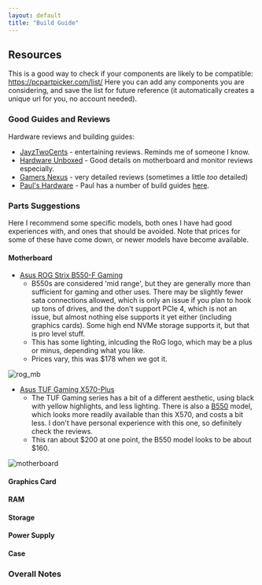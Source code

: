 ```yaml
---
layout: default
title: "Build Guide"
---
```


## Resources ##

This is a good way to check if your components are likely to be compatible:
https://pcpartpicker.com/list/
Here you can add any components you are considering, and save the list for 
future reference (it automatically creates a unique url for you, no account
needed).

### Good Guides and Reviews ###

Hardware reviews and building guides:

* [JayzTwoCents](https://www.youtube.com/c/Jayztwocents) - entertaining
   reviews. Reminds me of someone I know.
* [Hardware Unboxed](https://www.youtube.com/c/Hardwareunboxednow) - Good
   details on motherboard and monitor reviews especially.
* [Gamers Nexus](https://www.youtube.com/c/GamersNexus) - very detailed
   reviews (sometimes a little _too_ detailed)
* [Paul's Hardware](https://www.youtube.com/c/paulshardware) - Paul has
   a number of build guides
   [here](https://www.youtube.com/playlist?list=PLRnHcRQUxuoeQM4-llcMNXTakKZcAAyB6).


### Parts Suggestions ###

Here I recommend some specific models, both ones I have had good experiences
with, and ones that should be avoided. Note that prices for some of these have
come down, or newer models have become available.

#### Motherboard ####

* [Asus ROG Strix B550-F Gaming](https://smile.amazon.com/gp/product/B088W7RKVZ)
  - B550s are considered 'mid range', but they are generally more than
    sufficient for gaming and other uses.  There may be slightly fewer sata
    connections allowed, which is only an issue if you plan to hook up tons of
    drives, and the don't support PCIe 4, which is not an issue, but almost
    nothing else supports it yet either (including graphics cards). Some high
    end NVMe storage supports it, but that is pro level stuff.
  - This has some lighting, inlcuding the RoG logo, which may be a plus or
    minus, depending what you like.
  - Prices vary, this was $178 when we got it.

![rog_mb](https://m.media-amazon.com/images/I/91kiULWxQkL._AC_SL1500_.jpg)

* [Asus TUF Gaming X570-Plus](https://smile.amazon.com/gp/product/B07SXFK1TP)
  - The TUF Gaming series has a bit of a different aesthetic, using black with
    yellow highlights, and less lighting.  There is also a 
    [B550](https://smile.amazon.com/ASUS-TUF-B550-PLUS-Motherboard-Addressable/dp/B088W57M4J)
    model, which looks more readily available than this X570, and costs a bit
    less.  I don't have personal experience with this one, so definitely check
    the reviews.
  - This ran about $200 at one point, the B550 model looks to be about $160.

![motherboard](https://m.media-amazon.com/images/I/81TJqW96oEL._AC_SL1500_.jpg)

#### Graphics Card ####

#### RAM ####

#### Storage ####

#### Power Supply ####

#### Case ####

### Overall Notes ###
